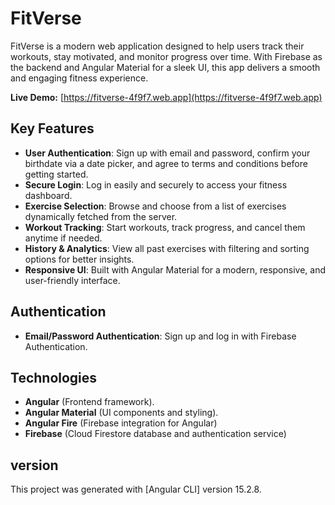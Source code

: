 # FitVerse
FitVerse is a modern web application designed to help users track their workouts, stay motivated, and monitor progress over time. With Firebase as the backend and Angular Material for a sleek UI, this app delivers a smooth and engaging fitness experience.

**Live Demo:** [https://fitverse-4f9f7.web.app](https://fitverse-4f9f7.web.app)

## Key Features
- **User Authentication**: Sign up with email and password, confirm your birthdate via a date picker, and agree to terms and conditions before getting started.
- **Secure Login**: Log in easily and securely to access your fitness dashboard.
- **Exercise Selection**: Browse and choose from a list of exercises dynamically fetched from the server.
- **Workout Tracking**: Start workouts, track progress, and cancel them anytime if needed.
- **History & Analytics**: View all past exercises with filtering and sorting options for better insights.
- **Responsive UI**: Built with Angular Material for a modern, responsive, and user-friendly interface.

## Authentication
- **Email/Password Authentication**: Sign up and log in with Firebase Authentication.

## Technologies
- **Angular** (Frontend framework).
- **Angular Material** (UI components and styling).
- **Angular Fire** (Firebase integration for Angular)
- **Firebase** (Cloud Firestore database and authentication service)

## version

This project was generated with [Angular CLI] version 15.2.8.
